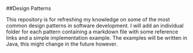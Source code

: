 ##Design Patterns

This repository is for refreshing my knowledge on some of the most common design patterns in software development.
I will add an individual folder for each pattern containing a markdown file with some reference links and a simple implementation example. The examples will be written in Java, this might change in the future however. 